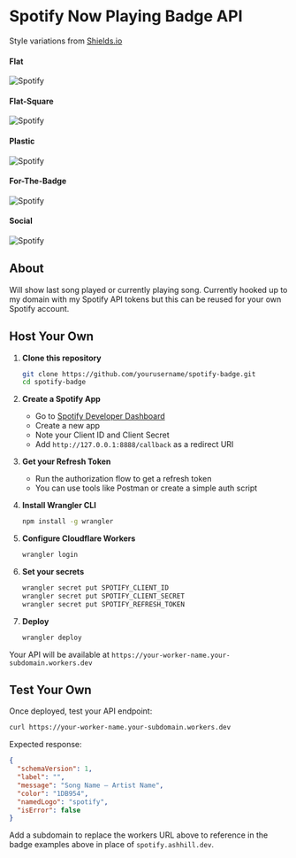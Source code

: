 # Spotify Now Playing Badge API

Style variations from [Shields.io](https://shields.io/badges)

#### Flat
![Spotify](https://img.shields.io/endpoint?url=https%3A%2F%2Fspotify.ashhill.dev&style=flat&color=191414)
#### Flat-Square
![Spotify](https://img.shields.io/endpoint?url=https%3A%2F%2Fspotify.ashhill.dev&style=flat-square&color=191414)
#### Plastic
![Spotify](https://img.shields.io/endpoint?url=https%3A%2F%2Fspotify.ashhill.dev&style=plastic&color=191414)
#### For-The-Badge
![Spotify](https://img.shields.io/endpoint?url=https%3A%2F%2Fspotify.ashhill.dev&style=for-the-badge&color=191414)
#### Social
![Spotify](https://img.shields.io/endpoint?url=https%3A%2F%2Fspotify.ashhill.dev&style=social&color=191414)

## About

Will show last song played or currently playing song. Currently hooked up to my domain with my Spotify API tokens but this can be reused for your own Spotify account.

## Host Your Own

1. **Clone this repository**
   ```bash
   git clone https://github.com/yourusername/spotify-badge.git
   cd spotify-badge
   ```

2. **Create a Spotify App**
   - Go to [Spotify Developer Dashboard](https://developer.spotify.com/dashboard)
   - Create a new app
   - Note your Client ID and Client Secret
   - Add `http://127.0.0.1:8888/callback` as a redirect URI

3. **Get your Refresh Token**
   - Run the authorization flow to get a refresh token
   - You can use tools like Postman or create a simple auth script

4. **Install Wrangler CLI**
   ```bash
   npm install -g wrangler
   ```

5. **Configure Cloudflare Workers**
   ```bash
   wrangler login
   ```

6. **Set your secrets**
   ```bash
   wrangler secret put SPOTIFY_CLIENT_ID
   wrangler secret put SPOTIFY_CLIENT_SECRET  
   wrangler secret put SPOTIFY_REFRESH_TOKEN
   ```

7. **Deploy**
   ```bash
   wrangler deploy
   ```

Your API will be available at `https://your-worker-name.your-subdomain.workers.dev`

## Test Your Own

Once deployed, test your API endpoint:

```bash
curl https://your-worker-name.your-subdomain.workers.dev
```

Expected response:
```json
{
  "schemaVersion": 1,
  "label": "",
  "message": "Song Name — Artist Name",
  "color": "1DB954",
  "namedLogo": "spotify",
  "isError": false
}
```

Add a subdomain to replace the workers URL above to reference in the badge examples above in place of `spotify.ashhill.dev`.